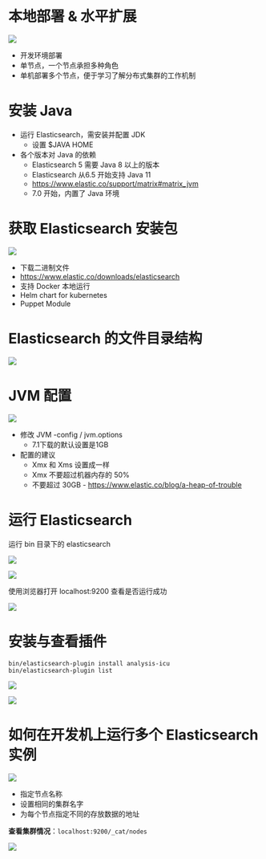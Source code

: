 # 本地部署 & 水平扩展

![](http://qiniu.zhouhongyin.top/2023/05/04/1683195328-image-20230504181528167.png)

- 开发环境部署
- 单节点，一个节点承担多种角色
- 单机部署多个节点，便于学习了解分布式集群的工作机制

# 安装 Java

- 运行 Elasticsearch，需安装并配置 JDK
  - 设置 $JAVA HOME
- 各个版本对 Java 的依赖
  - Elasticsearch 5 需要 Java 8 以上的版本
  - Elasticsearch 从6.5 开始支持 Java 11
  - https://www.elastic.co/support/matrix#matrix_jvm
  - 7.0 开始，内置了 Java 环境

# 获取 Elasticsearch 安装包

![](http://qiniu.zhouhongyin.top/2023/05/04/1683195433-image-20230504181713748.png)

- 下载二进制文件
- https://www.elastic.co/downloads/elasticsearch
- 支持 Docker 本地运行
- Helm chart for kubernetes
- Puppet Module

# Elasticsearch 的文件目录结构

![](http://qiniu.zhouhongyin.top/2023/05/04/1683195475-image-20230504181755415.png)

# JVM 配置

![](http://qiniu.zhouhongyin.top/2023/05/04/1683195607-image-20230504182007118.png)

- 修改 JVM -config / jvm.options
  - 7.1下载的默认设置是1GB
- 配置的建议
  - Xmx 和 Xms 设置成一样
  - Xmx 不要超过机器内存的 50%
  - 不要超过 30GB - https://www.elastic.co/blog/a-heap-of-trouble

# 运行 Elasticsearch

运行 bin 目录下的 elasticsearch

![](http://qiniu.zhouhongyin.top/2023/05/04/1683195765-image-20230504182245764.png)

![](http://qiniu.zhouhongyin.top/2023/05/04/1683195801-image-20230504182321425.png)

使用浏览器打开 localhost:9200 查看是否运行成功

![](http://qiniu.zhouhongyin.top/2023/05/04/1683195866-image-20230504182426710.png)

# 安装与查看插件

```shell
bin/elasticsearch-plugin install analysis-icu
bin/elasticsearch-plugin list
```

![](http://qiniu.zhouhongyin.top/2023/05/04/1683196091-image-20230504182811882.png)

![](http://qiniu.zhouhongyin.top/2023/05/04/1683195974-image-20230504182614319.png)

# 如何在开发机上运行多个 Elasticsearch 实例

![](http://qiniu.zhouhongyin.top/2023/05/04/1683209047-image-20230504220407798.png)

- 指定节点名称
- 设置相同的集群名字
- 为每个节点指定不同的存放数据的地址

**查看集群情况**：`localhost:9200/_cat/nodes`

![](http://qiniu.zhouhongyin.top/2023/05/04/1683209108-image-20230504220508847.png)
